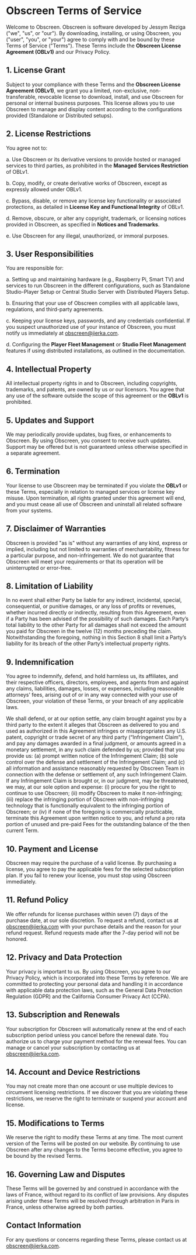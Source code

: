 # Obscreen Terms of Service

Welcome to Obscreen. Obscreen is software developed by Jessym Reziga ("we", "us", or "our"). By downloading, installing, or using Obscreen, you ("user", "you", or "your") agree to comply with and be bound by these Terms of Service ("Terms"). These Terms include the **Obscreen License Agreement (OBLv1)** and our Privacy Policy.

## 1. License Grant

Subject to your compliance with these Terms and the **Obscreen License Agreement (OBLv1)**, we grant you a limited, non-exclusive, non-transferable, revocable license to download, install, and use Obscreen for personal or internal business purposes. This license allows you to use Obscreen to manage and display content according to the configurations provided (Standalone or Distributed setups).

## 2. License Restrictions

You agree not to:

a. Use Obscreen or its derivative versions to provide hosted or managed services to third parties, as prohibited in the **Managed Services Restriction** of OBLv1.

b. Copy, modify, or create derivative works of Obscreen, except as expressly allowed under OBLv1.

c. Bypass, disable, or remove any license key functionality or associated protections, as detailed in **License Key and Functional Integrity** of OBLv1.

d. Remove, obscure, or alter any copyright, trademark, or licensing notices provided in Obscreen, as specified in **Notices and Trademarks**.

e. Use Obscreen for any illegal, unauthorized, or immoral purposes.

## 3. User Responsibilities

You are responsible for:

a. Setting up and maintaining hardware (e.g., Raspberry Pi, Smart TV) and services to run Obscreen in the different configurations, such as Standalone Studio-Player Setup or Central Studio Server with Distributed Players Setup.

b. Ensuring that your use of Obscreen complies with all applicable laws, regulations, and third-party agreements.

c. Keeping your license keys, passwords, and any credentials confidential. If you suspect unauthorized use of your instance of Obscreen, you must notify us immediately at obscreen@jierka.com.

d. Configuring the **Player Fleet Management** or **Studio Fleet Management** features if using distributed installations, as outlined in the documentation.

## 4. Intellectual Property

All intellectual property rights in and to Obscreen, including copyrights, trademarks, and patents, are owned by us or our licensors. You agree that any use of the software outside the scope of this agreement or the **OBLv1** is prohibited.

## 5. Updates and Support

We may periodically provide updates, bug fixes, or enhancements to Obscreen. By using Obscreen, you consent to receive such updates. Support may be offered but is not guaranteed unless otherwise specified in a separate agreement.

## 6. Termination

Your license to use Obscreen may be terminated if you violate the **OBLv1** or these Terms, especially in relation to managed services or license key misuse. Upon termination, all rights granted under this agreement will end, and you must cease all use of Obscreen and uninstall all related software from your systems.

## 7. Disclaimer of Warranties

Obscreen is provided "as is" without any warranties of any kind, express or implied, including but not limited to warranties of merchantability, fitness for a particular purpose, and non-infringement. We do not guarantee that Obscreen will meet your requirements or that its operation will be uninterrupted or error-free.

## 8. Limitation of Liability

In no event shall either Party be liable for any indirect, incidental, special, consequential, or punitive damages, or any loss of profits or revenues, whether incurred directly or indirectly, resulting from this Agreement, even if a Party has been advised of the possibility of such damages. Each Party’s total liability to the other Party for all damages shall not exceed the amount you paid for Obscreen in the twelve (12) months preceding the claim. Notwithstanding the foregoing, nothing in this Section 8 shall limit a Party’s liability for its breach of the other Party’s intellectual property rights.

## 9. Indemnification

You agree to indemnify, defend, and hold harmless us, its affiliates, and their respective officers, directors, employees, and agents from and against any claims, liabilities, damages, losses, or expenses, including reasonable attorneys' fees, arising out of or in any way connected with your use of Obscreen, your violation of these Terms, or your breach of any applicable laws.

We shall defend, or at our option settle, any claim brought against you by a third party to the extent it alleges that Obscreen as delivered to you and used as authorized in this Agreement infringes or misappropriates any U.S. patent, copyright or trade secret of any third party (“Infringement Claim”), and pay any damages awarded in a final judgment, or amounts agreed in a monetary settlement, in any such claim defended by us; provided that you provide us: (a) prompt written notice of the Infringement Claim; (b) sole control over the defense and settlement of the Infringement Claim; and (c) all information and assistance reasonably requested by Obscreen Team in connection with the defense or settlement of, any such Infringement Claim. If any Infringement Claim is brought or, in our judgment, may be threatened, we may, at our sole option and expense: (i) procure for you the right to continue to use Obscreen; (ii) modify Obscreen to make it non-infringing; (iii) replace the infringing portion of Obscreen with non-infringing technology that is functionally equivalent to the infringing portion of Obscreen; or (iv) if none of the foregoing is commercially practicable, terminate this Agreement upon written notice to you, and refund a pro rata portion of unused and pre-paid Fees for the outstanding balance of the then current Term.

## 10. Payment and License

Obscreen may require the purchase of a valid license. By purchasing a license, you agree to pay the applicable fees for the selected subscription plan. If you fail to renew your license, you must stop using Obscreen immediately.

## 11. Refund Policy

We offer refunds for license purchases within seven (7) days of the purchase date, at our sole discretion. To request a refund, contact us at obscreen@jierka.com with your purchase details and the reason for your refund request. Refund requests made after the 7-day period will not be honored.

## 12. Privacy and Data Protection

Your privacy is important to us. By using Obscreen, you agree to our Privacy Policy, which is incorporated into these Terms by reference. We are committed to protecting your personal data and handling it in accordance with applicable data protection laws, such as the General Data Protection Regulation (GDPR) and the California Consumer Privacy Act (CCPA).

## 13. Subscription and Renewals

Your subscription for Obscreen will automatically renew at the end of each subscription period unless you cancel before the renewal date. You authorize us to charge your payment method for the renewal fees. You can manage or cancel your subscription by contacting us at obscreen@jierka.com.

## 14. Account and Device Restrictions

You may not create more than one account or use multiple devices to circumvent licensing restrictions. If we discover that you are violating these restrictions, we reserve the right to terminate or suspend your account and license.

## 15. Modifications to Terms

We reserve the right to modify these Terms at any time. The most current version of the Terms will be posted on our website. By continuing to use Obscreen after any changes to the Terms become effective, you agree to be bound by the revised Terms.

## 16. Governing Law and Disputes

These Terms will be governed by and construed in accordance with the laws of France, without regard to its conflict of law provisions. Any disputes arising under these Terms will be resolved through arbitration in Paris in France, unless otherwise agreed by both parties.

## Contact Information

For any questions or concerns regarding these Terms, please contact us at obscreen@jierka.com.

